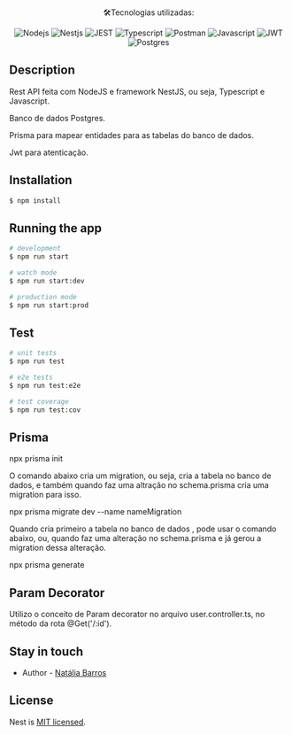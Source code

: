   <p align="center">🛠Tecnologias utilizadas: 
    <p align="center">
    </a>
    <a target="_blank"><img src="https://img.shields.io/badge/-NodeJS-green" alt="Nodejs"/></a>
    <a target="_blank"><img src="https://img.shields.io/badge/-Nestjs-blue" alt="Nestjs" /></a>
    <a target="_blank"><img src="https://img.shields.io/badge/-JEST-green" alt="JEST"/></a>
    <a target="_blank"><img src="https://img.shields.io/badge/-Typescript-blue" alt="Typescript" /></a>
    <a target="_blank"><img src="https://img.shields.io/badge/-Postman-orange" alt="Postman" /> </a>
    <a target="_blank"><img src="https://img.shields.io/badge/-Javascript-yellow" alt="Javascript"/></a>
    <a target="_blank"><img src="https://img.shields.io/badge/-JWT-orange" alt="JWT"/></a>
    <a target="_blank"><img src="https://img.shields.io/badge/-Postgres-blue" alt="Postgres"/></a>
    
</p>

## Description

Rest API feita com NodeJS e framework NestJS, ou seja, Typescript e Javascript.

Banco de dados Postgres.

Prisma para mapear entidades para as tabelas do banco de dados.

Jwt para atenticação.

## Installation

```bash
$ npm install
```

## Running the app

```bash
# development
$ npm run start

# watch mode
$ npm run start:dev

# production mode
$ npm run start:prod
```

## Test

```bash
# unit tests
$ npm run test

# e2e tests
$ npm run test:e2e

# test coverage
$ npm run test:cov
```
## Prisma
npx prisma init 

O comando abaixo cria um migration, ou seja, cria a tabela no banco de dados, e também quando faz uma altração no schema.prisma cria uma migration para isso.

npx prisma migrate dev --name nameMigration

Quando cria primeiro a tabela no banco de dados , pode usar o comando abaixo, ou, quando faz uma alteração no schema.prisma e já gerou a migration dessa alteração. 

npx prisma generate 

## Param Decorator 
Utilizo o conceito de Param decorator no arquivo  user.controller.ts, no método da rota @Get('/:id').


## Stay in touch

- Author - [Natália Barros](https://www.linkedin.com/in/natalia-barros-a78316143/)

## License

Nest is [MIT licensed](LICENSE).
